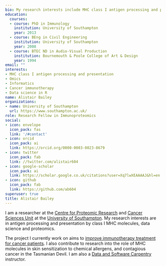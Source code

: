 ```yaml
---
bio: My research interests include MHC class I antigen processing and presentation, data science in R and Omics
education:
  courses:
  - course: PhD in Immunology
    institution: University of Southampton
    year: 2013
  - course: BEng in Civil Engineering
    institution: University of Southampton
    year: 2008
  - course: BTEC ND in Audio-Visual Production
    institution: Bournemouth & Poole College of Art & Design
    year: 1994
email: ""
interests:
- MHC class I antigen processing and presentation
- Omics
- Informatics
- Cancer immunotherapy
- Data science in R
name: Alistair Bailey
organizations:
- name: University of Southampton
  url: https://www.southampton.ac.uk/
role: Research Fellow in Immunoproteomics
social:
- icon: envelope
  icon_pack: fas
  link: '/#contact'
- icon: orcid
  icon_pack: ai
  link: https://orcid.org/0000-0003-0023-8679
- icon: twitter
  icon_pack: fab
  link: //twitter.com/alistair604
- icon: google-scholar
  icon_pack: ai
  link: https://scholar.google.co.uk/citations?user=Xq7lwXEAAAAJ&hl=en
- icon: github
  icon_pack: fab
  link: https://github.com/ab604
superuser: true
title: Alistair Bailey
---
```


I am a researcher at the [Centre for Proteomic Research](http://www.proteome.soton.ac.uk/) and [Cancer Sciences Unit](https://www.southampton.ac.uk/medicine/research/themes/cancer-sciences.page) at the 
[University of Southampton](https://www.soton.ac.uk). My research interests are 
in antigen processing and presentation by class I MHC molecules, data science 
and proteomics.

The project I currently work on aims to [improve immunotherapy treatment for cancer patients](https://www.cancerresearchuk.org/funding-for-researchers/accelerator-award/portfolio-funded-projects-outputs). I also contribute to research into the role of MHC molecules in skin sensitization to chemical allergens, and contagious cancer in the
Tasmanian Devil. I am also a [Data and Software Carpentry](https://carpentries.org/) instructor. 
